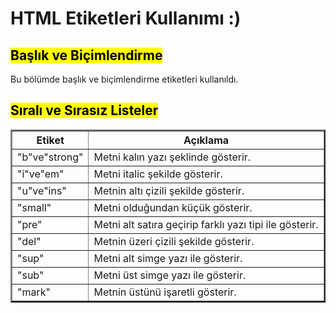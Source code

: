 <h1><b>HTML Etiketleri Kullanımı :)</b></h1>

<h2><mark>Başlık ve Biçimlendirme</mark></h2>
<p>Bu bölümde başlık ve biçimlendirme etiketleri kullanıldı.</p>

<table border="2">
  <tr>
    <th>Etiket</th>
    <th>Açıklama</th>
  </tr>
  <tr>
    <td>"b"ve"strong"</td>
    <td>Metni kalın yazı şeklinde gösterir.</td>
  </tr>
  <tr>
    <td>"i"ve"em"</td>
    <td>Metni italic şekilde gösterir.</td>
  </tr>
  <tr>
    <td>"u"ve"ins"</td>
    <td>Metnin altı çizili şekilde gösterir.</td>
  </tr>
  <tr>
    <td>"small"</td>
    <td>Metni olduğundan küçük gösterir.</td>
  </tr>
  <tr>
    <td>"pre"</td>
    <td>Metni alt satıra geçirip farklı yazı tipi ile gösterir.</td>
  </tr>
  <tr>
    <td>"del"</td>
    <td>Metnin üzeri çizili şekilde gösterir.</td>
  </tr>
  <tr>
    <td>"sup"</td>
    <td>Metni alt simge yazı ile gösterir.</td>
  </tr>

  <tr>
    <td>"sub"</td>
    <td>Metni üst simge yazı ile gösterir.</td>
  </tr>
  <tr>
    <td>"mark"</td>
    <td>Metnin üstünü işaretli gösterir.</td>
  </tr>
  <h2><mark>Sıralı ve Sırasız Listeler</mark></h2>
      
      
  
      
      
      
      

